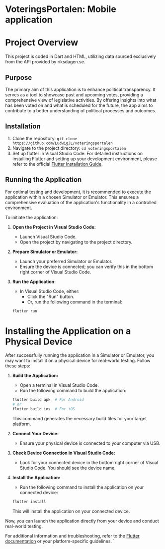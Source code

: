# VoteringsPortalen: Mobile application
# Project Overview

This project is coded in Dart and HTML, utilizing data sourced exclusively from the API provided by riksdagen.se.


## Purpose

The primary aim of this application is to enhance political transparency. It serves as a tool to showcase past and upcoming votes, providing a comprehensive view of legislative activities. By offering insights into what has been voted on and what is scheduled for the future, the app aims to contribute to a better understanding of political processes and outcomes.

## Installation

1. Clone the repository: `git clone https://github.com/LudwigJL/voteringsportalen`
2. Navigate to the project directory: `cd voteringsportalen`
3. Set up flutter in Visual Studio Code:
For detailed instructions on installing Flutter and setting up your development environment, please refer to the official [Flutter Installation Guide](https://flutter.dev/docs/get-started/install).

## Running the Application

For optimal testing and development, it is recommended to execute the application within a chosen Simulator or Emulator. This ensures a comprehensive evaluation of the application's functionality in a controlled environment.

To initiate the application:

1. **Open the Project in Visual Studio Code:**
   - Launch Visual Studio Code.
   - Open the project by navigating to the project directory.

2. **Prepare Simulator or Emulator:**
   - Launch your preferred Simulator or Emulator.
   - Ensure the device is connected; you can verify this in the bottom right corner of Visual Studio Code.

3. **Run the Application:**
   - In Visual Studio Code, either:
     - Click the "Run" button.
     - Or, run the following command in the terminal:

   ```bash
   flutter run

# Installing the Application on a Physical Device

After successfully running the application in a Simulator or Emulator, you may want to install it on a physical device for real-world testing. Follow these steps:

1. **Build the Application:**
   - Open a terminal in Visual Studio Code.
   - Run the following command to build the application:

   ```bash
   flutter build apk  # For Android
   # or
   flutter build ios  # For iOS
   ```

   This command generates the necessary build files for your target platform.

2. **Connect Your Device:**
   - Ensure your physical device is connected to your computer via USB.

3. **Check Device Connection in Visual Studio Code:**
   - Look for your connected device in the bottom right corner of Visual Studio Code. You should see the device name.

4. **Install the Application:**
   - Run the following command to install the application on your connected device:

   ```bash
   flutter install
   ```

   This will install the application on your connected device.

Now, you can launch the application directly from your device and conduct real-world testing.

For additional information and troubleshooting, refer to the [Flutter documentation](https://flutter.dev/docs/get-started/install) or your platform-specific guidelines.
`


